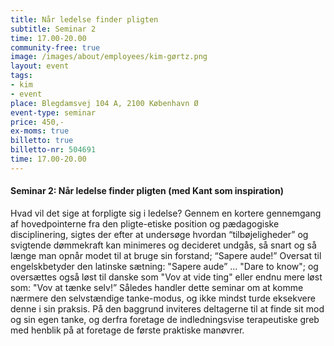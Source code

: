 ```yaml
---
title: Når ledelse finder pligten
subtitle: Seminar 2
time: 17.00-20.00
community-free: true
image: /images/about/employees/kim-gørtz.png
layout: event
tags:
- kim
- event
place: Blegdamsvej 104 A, 2100 København Ø
event-type: seminar
price: 450,-
ex-moms: true
billetto: true
billetto-nr: 504691
time: 17.00-20.00
---
```

#### Seminar 2: Når ledelse finder pligten (med Kant som inspiration)

Hvad vil det sige at forpligte sig i ledelse? Gennem en kortere gennemgang af hovedpointerne fra den pligte-etiske position og pædagogiske disciplinering, sigtes der efter at undersøge hvordan “tilbøjeligheder” og svigtende dømmekraft kan minimeres og decideret undgås, så snart og så længe man opnår modet til at bruge sin forstand; “Sapere aude!” Oversat til engelskbetyder den latinske sætning: "Sapere aude” … "Dare to know"; og oversættes også løst til danske som "Vov at vide ting" eller endnu mere løst som: "Vov at tænke selv!” Således handler dette seminar om at komme nærmere den selvstændige tanke-modus, og ikke mindst turde eksekvere denne i sin praksis. På den baggrund inviteres deltagerne til at finde sit mod og sin egen tanke, og derfra foretage de indledningsvise terapeutiske greb med henblik på at foretage de første praktiske manøvrer.